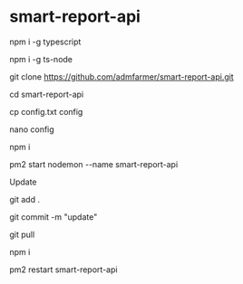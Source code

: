 
# smart-report-api

npm i -g typescript

npm i -g ts-node

git clone https://github.com/admfarmer/smart-report-api.git

cd smart-report-api

cp config.txt config

nano config

npm i

pm2 start nodemon --name smart-report-api


Update

git add .

git commit -m "update"

git pull

npm i

pm2 restart smart-report-api
